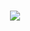 ### 
<div align=center>

  <img src="https://img.shields.io/badge/React-61DAFB?style=for-the-badge&logo=React&logoColor=white">
